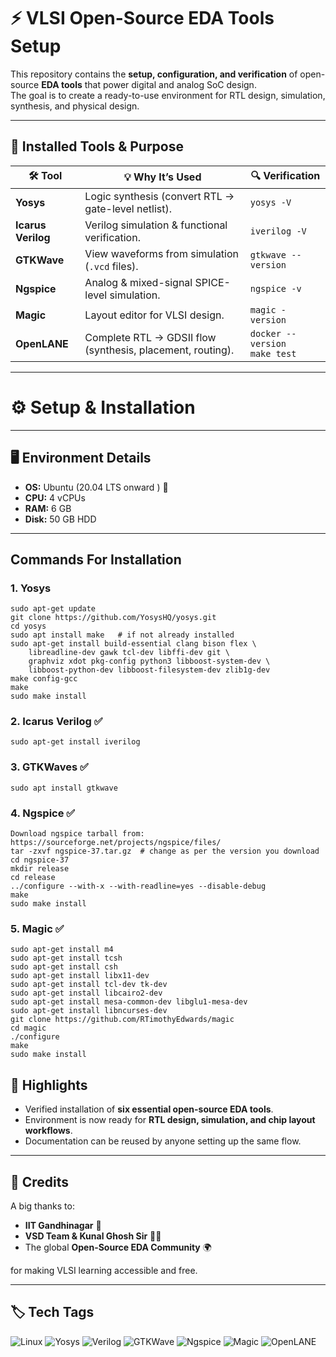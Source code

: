 # ⚡ VLSI Open-Source EDA Tools Setup

This repository contains the **setup, configuration, and verification** of open-source **EDA tools** that power digital and analog SoC design.  
The goal is to create a ready-to-use environment for RTL design, simulation, synthesis, and physical design.

---

## 🔧 Installed Tools & Purpose

| 🛠️ Tool | 💡 Why It’s Used | 🔍 Verification | 
|---------|------------------|-----------------|
| **Yosys** | Logic synthesis (convert RTL → gate-level netlist). | `yosys -V` |
| **Icarus Verilog** | Verilog simulation & functional verification. | `iverilog -V` |
| **GTKWave** | View waveforms from simulation (`.vcd` files). | `gtkwave --version` | 
| **Ngspice** | Analog & mixed-signal SPICE-level simulation. | `ngspice -v` | 
| **Magic** | Layout editor for VLSI design. | `magic -version` |
| **OpenLANE** | Complete RTL → GDSII flow (synthesis, placement, routing). | `docker --version` <br> `make test` | 

---

# ⚙️ Setup & Installation

---

## 🖥️ Environment Details
- **OS:** Ubuntu (20.04 LTS onward ) 🐧  
- **CPU:** 4 vCPUs  
- **RAM:** 6 GB  
- **Disk:** 50 GB HDD  

---
## Commands For Installation

### 1. Yosys 
```
sudo apt-get update
git clone https://github.com/YosysHQ/yosys.git
cd yosys
sudo apt install make   # if not already installed
sudo apt-get install build-essential clang bison flex \
    libreadline-dev gawk tcl-dev libffi-dev git \
    graphviz xdot pkg-config python3 libboost-system-dev \
    libboost-python-dev libboost-filesystem-dev zlib1g-dev
make config-gcc
make
sudo make install
```

### 2. Icarus Verilog ✅
```
sudo apt-get install iverilog
```

### 3. GTKWaves ✅
```
sudo apt install gtkwave
```

### 4. Ngspice ✅
```
Download ngspice tarball from: https://sourceforge.net/projects/ngspice/files/
tar -zxvf ngspice-37.tar.gz  # change as per the version you download
cd ngspice-37
mkdir release
cd release
../configure --with-x --with-readline=yes --disable-debug
make
sudo make install
```

### 5. Magic ✅
```
sudo apt-get install m4
sudo apt-get install tcsh
sudo apt-get install csh
sudo apt-get install libx11-dev
sudo apt-get install tcl-dev tk-dev
sudo apt-get install libcairo2-dev
sudo apt-get install mesa-common-dev libglu1-mesa-dev
sudo apt-get install libncurses-dev
git clone https://github.com/RTimothyEdwards/magic
cd magic
./configure
make
sudo make install
```


## 🌟 Highlights
- Verified installation of **six essential open-source EDA tools**.  
- Environment is now ready for **RTL design, simulation, and chip layout workflows**.  
- Documentation can be reused by anyone setting up the same flow.  

---

## 🙌 Credits
A big thanks to:  
- **IIT Gandhinagar** 🏫  
- **VSD Team & Kunal Ghosh Sir** 👨‍🏫  
- The global **Open-Source EDA Community** 🌍  

for making VLSI learning accessible and free.

---

## 🏷️ Tech Tags
![Linux](https://img.shields.io/badge/Linux-Ubuntu_20.04-blue?logo=ubuntu&style=for-the-badge)
![Yosys](https://img.shields.io/badge/Yosys-Synthesis-purple?style=for-the-badge)
![Verilog](https://img.shields.io/badge/Icarus-Verilog-orange?style=for-the-badge)
![GTKWave](https://img.shields.io/badge/GTKWave-Waveforms-green?style=for-the-badge)
![Ngspice](https://img.shields.io/badge/Ngspice-SPICE-red?style=for-the-badge)
![Magic](https://img.shields.io/badge/Magic-Layout-lightgrey?style=for-the-badge)
![OpenLANE](https://img.shields.io/badge/OpenLANE-RTL--to--GDSII-yellow?style=for-the-badge)

